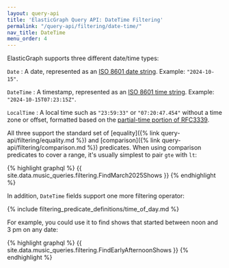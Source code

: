 ```yaml
---
layout: query-api
title: 'ElasticGraph Query API: DateTime Filtering'
permalink: "/query-api/filtering/date-time/"
nav_title: DateTime
menu_order: 4
---
```

ElasticGraph supports three different date/time types:

`Date`
: A date, represented as an [ISO 8601 date string](https://en.wikipedia.org/wiki/ISO_8601).
  Example: `"2024-10-15"`.

`DateTime`
: A timestamp, represented as an [ISO 8601 time string](https://en.wikipedia.org/wiki/ISO_8601).
  Example: `"2024-10-15T07:23:15Z"`.

`LocalTime`
: A local time such as `"23:59:33"` or `"07:20:47.454"` without a time zone or offset,
  formatted based on the [partial-time portion of RFC3339](https://datatracker.ietf.org/doc/html/rfc3339#section-5.6).

All three support the standard set of [equality]({% link query-api/filtering/equality.md %}) and
[comparison]({% link query-api/filtering/comparison.md %}) predicates. When using comparison
predicates to cover a range, it's usually simplest to pair `gte` with `lt`:

{% highlight graphql %}
{{ site.data.music_queries.filtering.FindMarch2025Shows }}
{% endhighlight %}

In addition, `DateTime` fields support one more filtering operator:

{% include filtering_predicate_definitions/time_of_day.md %}

For example, you could use it to find shows that started between noon and 3 pm on any date:

{% highlight graphql %}
{{ site.data.music_queries.filtering.FindEarlyAfternoonShows }}
{% endhighlight %}
